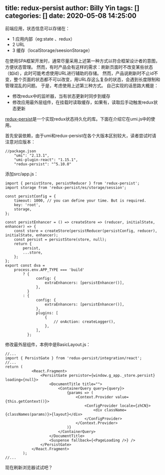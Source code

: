 title: redux-persist
author: Billy Yin
tags: []
categories: []
date: 2020-05-08 14:25:00
---
前端应用，状态信息可以存储在：
* 1 应用内部（eg:state 、redux）
* 2 URL 
* 3 缓存（localStorage/seesionStorage）

在使用SPA框架开发时，通常尽量采用上述第一种方式以符合框架设计者的意图，方便状态管理。
然而，有时产品会有这样的需求：刷新页面时不改变某些状态（如id），此时可能考虑使用URL进行辅助的存储。
然而，产品说刷新时不止id不变，整个页面的状态都不可以改变，用URL存这么复杂的状态，会遇到长度限制和管理混乱的问题。
于是，考虑使用上述第三种方式。
自己实现的话思路大概是：
* 修改redux中的监听器，当有状态更新时同步到缓存
* 修改应用最外层组件，在挂载时读取缓存，如果有，读取后手动触发redux状态更新

[redux-persist](https://github.com/rt2zz/redux-persist)是一个实现redux状态持久化的库。下面在介绍它在umi.js中的使用。

首先安装依赖，由于umi和redux-persist在各个大版本区别较大，读者尝试时请注意对应版本：
```
//package.json
    "umi": "2.13.1",
    "umi-plugin-react": "1.15.1",
    "redux-persist": "^5.10.0"
```
添加src/app.js：
```
import { persistStore, persistReducer } from 'redux-persist';
import storage from 'redux-persist/es/storage/session';

const persistConfig = {
    timeout: 1000, // you can define your time. But is required.
    key: 'root',
    storage,
};

const persistEnhancer = () => createStore => (reducer, initialState, enhancer) => {
    const store = createStore(persistReducer(persistConfig, reducer), initialState, enhancer);
    const persist = persistStore(store, null);
    return {
        persist,
        ...store,
    };
};
export const dva =
    process.env.APP_TYPE === 'build'
        ? {
              config: {
                  extraEnhancers: [persistEnhancer()],
              },
          }
        : {
              config: {
                  extraEnhancers: [persistEnhancer()],
              },
              plugins: [
                  {
                      // onAction: createLogger(),
                  },
              ],
          };

```

修改最外层组件，本例中是BasicLayout.js：
```
//...
import { PersistGate } from 'redux-persist/integration/react';
//...
return (
            <React.Fragment>
                <PersistGate persistor={window.g_app._store.persist} loading={null}>
                    <DocumentTitle title="">
                        <ContainerQuery query={query}>
                            {params => (
                                <Context.Provider value={this.getContext()}>
                                    <ConfigProvider locale={zhCN}>
                                        <div className={classNames(params)}>{layout}</div>
                                    </ConfigProvider>
                                </Context.Provider>
                            )}
                        </ContainerQuery>
                    </DocumentTitle>
                    <Suspense fallback={<PageLoading />} />
                </PersistGate>
            </React.Fragment>
        );
//...
```
现在刷新浏览器试试吧？